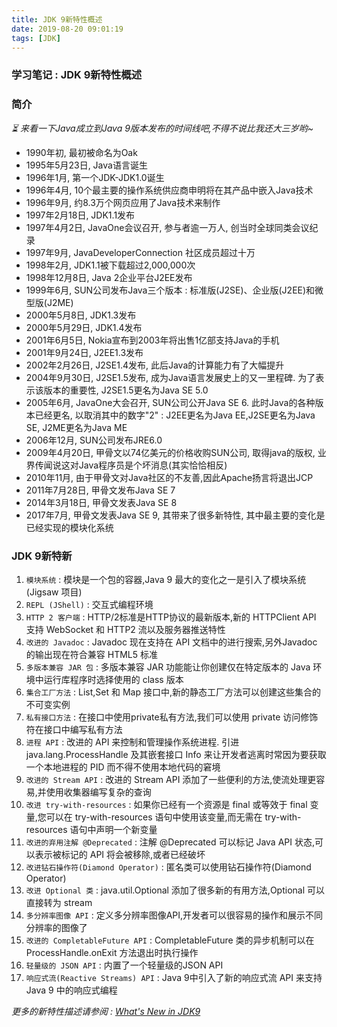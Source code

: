 ```yaml
---
title: JDK 9新特性概述
date: 2019-08-20 09:01:19
tags: [JDK]
---
```


### 学习笔记 : JDK 9新特性概述

### 简介
*⏳ 来看一下Java成立到Java 9版本发布的时间线吧,不得不说比我还大三岁哟~*

* 1990年初, 最初被命名为Oak
* 1995年5月23日, Java语言诞生
* 1996年1月, 第一个JDK-JDK1.0诞生
* 1996年4月, 10个最主要的操作系统供应商申明将在其产品中嵌入Java技术
* 1996年9月, 约8.3万个网页应用了Java技术来制作
* 1997年2月18日, JDK1.1发布
* 1997年4月2日, JavaOne会议召开, 参与者逾一万人, 创当时全球同类会议纪录
* 1997年9月, JavaDeveloperConnection 社区成员超过十万
* 1998年2月, JDK1.1被下载超过2,000,000次
* 1998年12月8日, Java 2企业平台J2EE发布
* 1999年6月, SUN公司发布Java三个版本 : 标准版(J2SE)、企业版(J2EE)和微型版(J2ME)
* 2000年5月8日, JDK1.3发布
* 2000年5月29日, JDK1.4发布
* 2001年6月5日, Nokia宣布到2003年将出售1亿部支持Java的手机
* 2001年9月24日, J2EE1.3发布
* 2002年2月26日, J2SE1.4发布, 此后Java的计算能力有了大幅提升
* 2004年9月30日, J2SE1.5发布, 成为Java语言发展史上的又一里程碑. 为了表示该版本的重要性, J2SE1.5更名为Java SE 5.0
* 2005年6月, JavaOne大会召开, SUN公司公开Java SE 6. 此时Java的各种版本已经更名, 以取消其中的数字"2" : J2EE更名为Java EE,J2SE更名为Java SE, J2ME更名为Java ME
* 2006年12月, SUN公司发布JRE6.0
* 2009年4月20日, 甲骨文以74亿美元的价格收购SUN公司, 取得java的版权, 业界传闻说这对Java程序员是个坏消息(其实恰恰相反)
* 2010年11月, 由于甲骨文对Java社区的不友善,因此Apache扬言将退出JCP
* 2011年7月28日, 甲骨文发布Java SE 7
* 2014年3月18日, 甲骨文发表Java SE 8
* 2017年7月, 甲骨文发表Java SE 9, 其带来了很多新特性, 其中最主要的变化是已经实现的模块化系统


### JDK 9新特新
1. `模块系统` : 模块是一个包的容器,Java 9 最大的变化之一是引入了模块系统(Jigsaw 项目)
2. `REPL (JShell)` : 交互式编程环境
3. `HTTP 2 客户端` : HTTP/2标准是HTTP协议的最新版本,新的 HTTPClient API 支持 WebSocket 和 HTTP2 流以及服务器推送特性
4. `改进的 Javadoc` : Javadoc 现在支持在 API 文档中的进行搜索,另外Javadoc 的输出现在符合兼容 HTML5 标准
5. `多版本兼容 JAR 包` : 多版本兼容 JAR 功能能让你创建仅在特定版本的 Java 环境中运行库程序时选择使用的 class 版本
6. `集合工厂方法` : List,Set 和 Map 接口中,新的静态工厂方法可以创建这些集合的不可变实例
7. `私有接口方法` : 在接口中使用private私有方法,我们可以使用 private 访问修饰符在接口中编写私有方法
8. `进程 API` : 改进的 API 来控制和管理操作系统进程. 引进 java.lang.ProcessHandle 及其嵌套接口 Info 来让开发者逃离时常因为要获取一个本地进程的 PID 而不得不使用本地代码的窘境
9. `改进的 Stream API` : 改进的 Stream API 添加了一些便利的方法,使流处理更容易,并使用收集器编写复杂的查询
10. `改进 try-with-resources` : 如果你已经有一个资源是 final 或等效于 final 变量,您可以在 try-with-resources 语句中使用该变量,而无需在 try-with-resources 语句中声明一个新变量
11. `改进的弃用注解 @Deprecated` : 注解 @Deprecated 可以标记 Java API 状态,可以表示被标记的 API 将会被移除,或者已经破坏
12. `改进钻石操作符(Diamond Operator)`  : 匿名类可以使用钻石操作符(Diamond Operator)
13. `改进 Optional 类` : java.util.Optional 添加了很多新的有用方法,Optional 可以直接转为 stream
14. `多分辨率图像 API` : 定义多分辨率图像API,开发者可以很容易的操作和展示不同分辨率的图像了
15. `改进的 CompletableFuture API` : CompletableFuture 类的异步机制可以在 ProcessHandle.onExit 方法退出时执行操作
16. `轻量级的 JSON API` : 内置了一个轻量级的JSON API
17. `响应式流(Reactive Streams) API` : Java 9中引入了新的响应式流 API 来支持 Java 9 中的响应式编程



*更多的新特性描述请参阅 : [What's New in JDK9](https://docs.oracle.com/javase/9/whatsnew/toc.htm)*